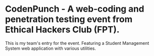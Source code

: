 # CodenPunch - A web-coding and penetration testing event from Ethical Hackers Club (FPT).
This is my team's entry for the event. Featuring a Student Management System web application with various utilities.
